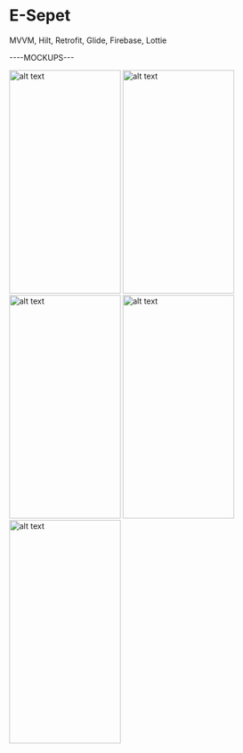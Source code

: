 # E-Sepet
 MVVM, Hilt, Retrofit, Glide, Firebase, Lottie


----MOCKUPS---


<img src="https://github.com/aliberkaygdk/E-Sepet/assets/63061883/9a943066-466f-43d0-9412-978010bf1d4f" alt="alt text" width="200" height="400">
<img src="https://github.com/aliberkaygdk/E-Sepet/assets/63061883/82c2ae28-9cfd-46c6-b8b6-e07eae7ab42f" alt="alt text" width="200" height="400">
<img src="https://github.com/aliberkaygdk/E-Sepet/assets/63061883/a513a3ff-5c84-4c9d-8c26-7f28c1a85bea" alt="alt text" width="200" height="400">
<img src="https://github.com/aliberkaygdk/E-Sepet/assets/63061883/8f3a89b9-9d47-4b4c-b150-125932df70ab" alt="alt text" width="200" height="400">
<img src="https://github.com/aliberkaygdk/E-Sepet/assets/63061883/01f4b3b9-0ad3-41a4-857e-e52f6a303325" alt="alt text" width="200" height="400">



